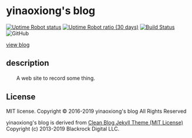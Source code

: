 # yinaoxiong's blog

[![Uptime Robot status](https://img.shields.io/uptimerobot/status/m780980479-bf27df43fcd62e320557be71.svg)](https://stats.uptimerobot.com/l7L7GHr69) [![Uptime Robot ratio (30 days)](https://img.shields.io/uptimerobot/ratio/m780980479-bf27df43fcd62e320557be71.svg)](https://stats.uptimerobot.com/l7L7GHr69) [![Build Status](https://dev.azure.com/yinaoxiong/blog/_apis/build/status/YinAoXiong.blog?branchName=master)](https://dev.azure.com/yinaoxiong/blog/_build/latest?definitionId=1&branchName=master) ![GitHub](https://img.shields.io/github/license/yinaoxiong/blog.svg)

[view blog](https://blog.yinaoxiong.cn)

## description

　　A web site to record some thing.

## License

MIT license.
Copyright © 2016-2019 yinaoxiong's blog All Rights Reserved

yinaoxiong's blog is derived from [Clean Blog Jekyll Theme (MIT License)](https://github.com/BlackrockDigital/startbootstrap-clean-blog-jekyll/)
Copyright (c) 2013-2019 Blackrock Digital LLC.
